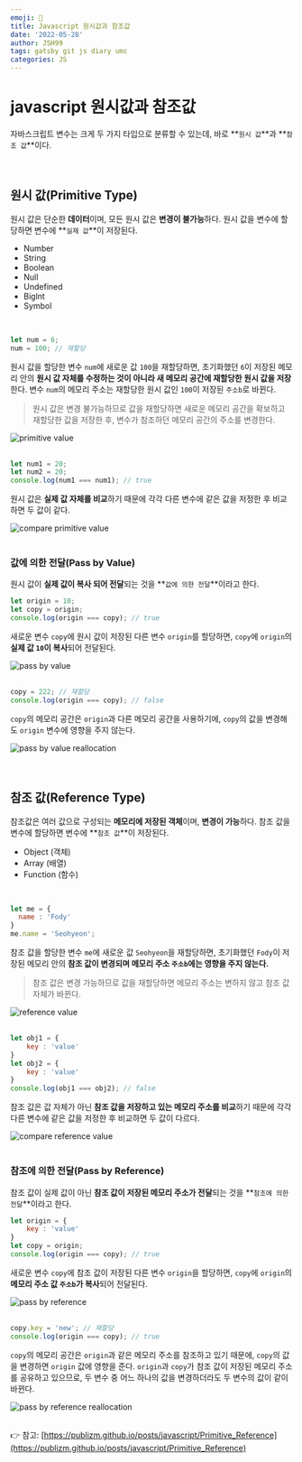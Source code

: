 ```yaml
---
emoji: 🍦  
title: Javascript 원시값과 참조값  
date: '2022-05-28'  
author: JSH99  
tags: gatsby git js diary umc  
categories: JS
---
```


# javascript 원시값과 참조값
자바스크립트 변수는 크게 두 가지 타입으로 분류할 수 있는데, 바로 **`원시 값`**과 **`참조 값`**이다.  
<br><br>

## 원시 값(Primitive Type)
원시 값은 단순한 **데이터**이며, 모든 원시 값은 **변경이 불가능**하다. 원시 값을 변수에 할당하면 변수에 **`실제 값`**이 저장된다.  
- Number
- String
- Boolean
- Null
- Undefined
- Biglnt
- Symbol  
<br>

```javascript
let num = 6; 
num = 100; // 재할당
```
원시 값을 할당한 변수 `num`에 새로운 값 `100`을 재할당하면, 초기화했던 `6`이 저장된 메모리 안의 **원시 값 자체를 수정하는 것이 아니라 새 메모리 공간에 재할당한 원시 값을 저장**한다. 변수 `num`의 메모리 주소는 재할당한 원시 값인 `100`이 저장된 `주소b`로 바뀐다.  
> 원시 값은 변경 불가능하므로 값을 재할당하면 새로운 메모리 공간을 확보하고 재할당한 값을 저장한 후, 변수가 참조하던 메모리 공간의 주소를 변경한다.  

![primitive value](./img/primitive.jpeg)  
<br>  

```javascript
let num1 = 20;
let num2 = 20;
console.log(num1 === num1); // true
```

원시 값은 **실제 값 자체를 비교**하기 때문에 각각 다른 변수에 같은 값을 저정한 후 비교하면 두 값이 같다.  

![compare primitive value](./img/primitive_compare.jpeg)
<br><br>

### 값에 의한 전달(Pass by Value)
원시 값이 **실제 값이 복사 되어 전달**되는 것을 **`값에 의한 전달`**이라고 한다.  
```javascript
let origin = 10;
let copy = origin;
console.log(origin === copy); // true
```

새로운 변수 `copy`에 원시 값이 저장된 다른 변수 `origin`를 할당하면, `copy`에 `origin`의 **실제 값 `10`이 복사**되어 전달된다.  

![pass by value](./img/passbyValue.jpeg)  
<br>  

```javascript
copy = 222; // 재할당
console.log(origin === copy); // false
```

`copy`의 메모리 공간은 `origin`과 다른 메모리 공간을 사용하기에, `copy`의 값을 변경해도 `origin` 변수에 영향을 주지 않는다.  

![pass by value reallocation](./img/passbyPrimitive_new.jpeg)
<br><br><br>

## 참조 값(Reference Type)
참조값은 여러 값으로 구성되는 **메모리에 저장된 객체**이며, **변경이 가능**하다. 참조 값을 변수에 할당하면 변수에 **`참조 값`**이 저장된다.  
- Object (객체)
- Array (배열)
- Function (함수)  
<br>  

```javascript
let me = { 
  name : 'Fody'
}
me.name = 'Seohyeon';
```
참조 값을 할당한 변수 `me`에 새로운 값 `Seohyeon`을 재할당하면, 초기화했던 `Fody`이 저장된 메모리 안의 **참조 값이 변경되며 메모리 주소 `주소b`에는 영향을 주지 않는다.**
> 참조 값은 변경 가능하므로 값을 재할당하면 메모리 주소는 변하지 않고 참조 값 자체가 바뀐다.

![reference value](./img/referenceValue.jpeg)  
<br>  

```javascript
let obj1 = {
	key : 'value'
}
let obj2 = {
	key : 'value'
}
console.log(obj1 === obj2); // false
```

참조 값은 값 자체가 아닌 **참조 값을 저장하고 있는 메모리 주소를 비교**하기 때문에 각각 다른 변수에 같은 값을 저정한 후 비교하면 두 값이 다르다.  

![compare reference value](./img/reference_compare.jpeg)
<br><br>

### 참조에 의한 전달(Pass by Reference)
참조 값이 실제 값이 아닌 **참조 값이 저장된 메모리 주소가 전달**되는 것을 **`참조에 의한 전달`**이라고 한다.  
```javascript
let origin = {
	key : 'value'
}
let copy = origin;
console.log(origin === copy); // true
```

새로운 변수 `copy`에 참조 값이 저장된 다른 변수 `origin`을 할당하면, `copy`에 `origin`의 **메모리 주소 값 `주소b`가 복사**되어 전달된다.  

![pass by reference](./img/passbyReference.jpeg)  
<br>  

```javascript
copy.key = 'new'; // 재할당
console.log(origin === copy); // true
```

`copy`의 메모리 공간은 `origin`과 같은 메모리 주소를 참조하고 있기 때문에, `copy`의 값을 변경하면 `origin` 값에 영향을 준다. `origin`과 `copy`가 참조 값이 저장된 메모리 주소를 공유하고 있으므로, 두 변수 중 어느 하나의 값을 변경하더라도 두 변수의 값이 같이 바뀐다.  

![pass by reference reallocation](./img/passbyReference_new.jpeg)
<br><br>

👉 참고: [https://publizm.github.io/posts/javascript/Primitive_Reference](https://publizm.github.io/posts/javascript/Primitive_Reference)